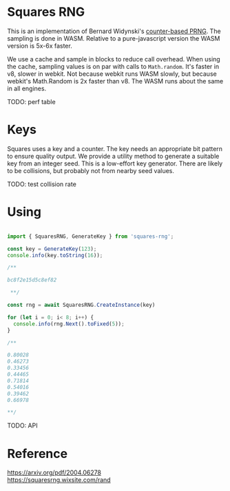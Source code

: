 
# Squares RNG

This is an implementation of Bernard Widynski's [counter-based PRNG][1]. 
The sampling is done in WASM. Relative to a pure-javascript version the 
WASM version is 5x-6x faster. 

We use a cache and sample in blocks to reduce call overhead. When using
the cache, sampling values is on par with calls to `Math.random`. It's 
faster in v8, slower in webkit. Not because webkit runs WASM slowly, but 
because webkit's Math.Random is 2x faster than v8. The WASM runs about the
same in all engines.

TODO: perf table

# Keys

Squares uses a key and a counter. The key needs an appropriate bit pattern
to ensure quality output. We provide a utility method to generate a suitable 
key from an integer seed. This is a low-effort key generator. There are likely
to be collisions, but probably not from nearby seed values.

TODO: test collision rate


# Using

```ts

import { SquaresRNG, GenerateKey } from 'squares-rng';

const key = GenerateKey(123);
console.info(key.toString(16));

/**

bc8f2e15d5c8ef82

 **/

const rng = await SquaresRNG.CreateInstance(key)

for (let i = 0; i< 8; i++) {
  console.info(rng.Next().toFixed(5));
}

/**

0.80028
0.46273
0.33456
0.44465
0.71814
0.54016
0.39462
0.66978

**/

```

TODO: API

# Reference

https://arxiv.org/pdf/2004.06278  
https://squaresrng.wixsite.com/rand  

[1]: https://arxiv.org/pdf/2004.06278

